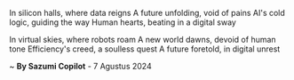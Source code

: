In silicon halls, where data reigns
A future unfolding, void of pains
AI's cold logic, guiding the way
Human hearts, beating in a digital sway

In virtual skies, where robots roam
A new world dawns, devoid of human tone
Efficiency's creed, a soulless quest
A future foretold, in digital unrest

~ <b>By Sazumi Copilot</b> - 7 Agustus 2024